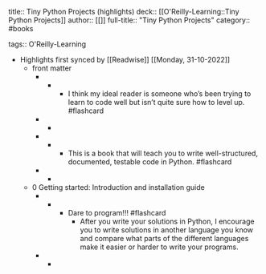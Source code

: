 title:: Tiny Python Projects (highlights)
deck:: [[O'Reilly-Learning::Tiny Python Projects]]
author:: [[]]
full-title:: "Tiny Python Projects"
category:: #books

tags:: O'Reilly-Learning

- Highlights first synced by [[Readwise]] [[Monday, 31-10-2022]]
	- front matter
		- -
			- I think my ideal reader is someone who’s been trying to learn to code well but isn’t quite sure how to level up. #flashcard
		- -
		- -
			- This is a book that will teach you to write well-structured, documented, testable code in Python. #flashcard
		- -
	- 0 Getting started: Introduction and installation guide
		- -
			- Dare to program!!! #flashcard
				- After you write your solutions in Python, I encourage you to write solutions in another language you know and compare what parts of the different languages make it easier or harder to write your programs.
		- -